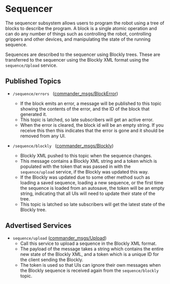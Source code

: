 # Sequencer

The sequencer subsystem allows users to program the robot using a tree of blocks to describe the program. A block is a single atomic operation and can do any number of things such as controlling the robot, controlling grippers and other devices, and manipulating the state of the running sequence.

Sequences are described to the sequencer using Blockly trees. These are transferred to the sequencer using the Blockly XML format using the `sequence/Upload` service.

## Published Topics
- `/sequence/errors ` ([commander_msgs/BlockError](../commander_msgs/msg/BlockError.msg))
  - If the block emits an error, a message will be published to this topic showing the contents of the error, and the ID of the block that generated it.
  - This topic is latched, so late subscribers will get an active error.
  - When the error is cleared, the block id will be an empty string. If you receive this then this indicates that the error is gone and it should be removed from any UI.

- `/sequence/blockly ` ([commander_msgs/Blockly](../commander_msgs/msg/Blockly.msg))
  - Blockly XML pushed to this topic when the sequence changes.
  - This message contains a Blockly XML string and a token which is populated with the token that was passed in with the `sequence/upload` service, if the Blockly was updated this way.
  - If the Blockly was updated due to some other method such as loading a saved sequence, loading a new sequence, or the first time the sequence is loaded from an autosave, the token will be an empty string, indicating that all UIs will need to update their state of the tree.
  - This topic is latched so late subscribers will get the latest state of the Blockly tree.

## Advertised Services
- `sequence/upload` ([commander_msgs/Upload](../commander_msgs/srv/Upload.srv))
   - Call this service to upload a sequence in the Blockly XML format.
   - The payload of the message takes a string which contains the entire new state of the Blockly XML, and a token which is a unique ID for the client sending the Blockly.
   - The token is used so that UIs can ignore their own messages when the Blockly sequence is received again from the `sequence/blockly` topic.
